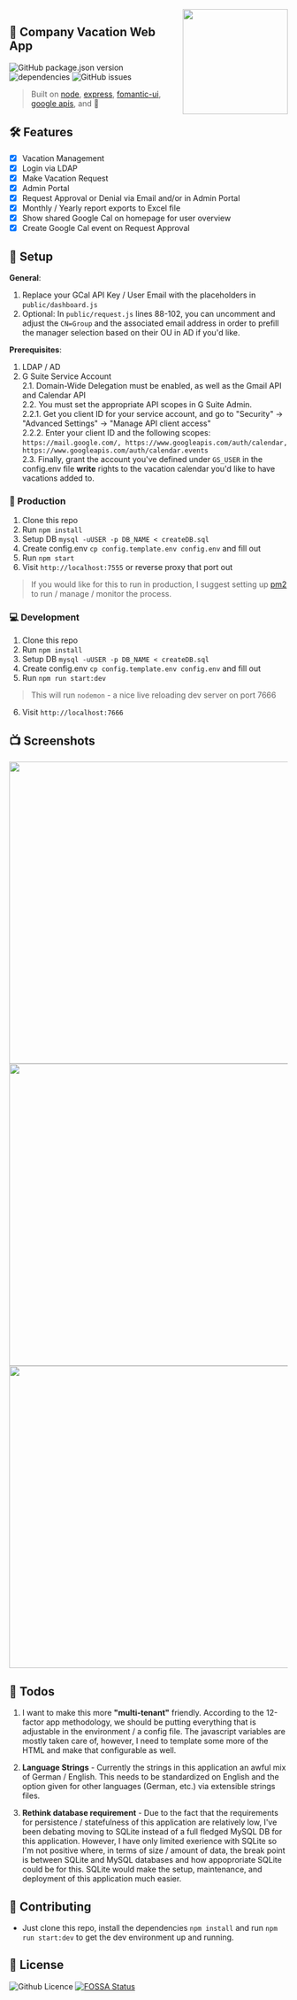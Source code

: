 <img align="right" src="https://vacation.newtelco.de/nt_vacation.png" width="190" height="190">

## 🌴 Company Vacation Web App  

![GitHub package.json version](https://img.shields.io/github/package-json/v/ndom91/companyvacations.svg?style=flat-square)
![dependencies](https://img.shields.io/david/dev/ndom91/CompanyVacations.svg?style=flat-square)
![GitHub issues](https://img.shields.io/github/issues-raw/ndom91/CompanyVacations.svg?style=flat-square)  

> Built on [node](https://nodejs.org/en/), [express](https://expressjs.com/), [fomantic-ui](https://fomantic-ui.com), [google apis](https://github.com/googleapis/google-api-nodejs-client), and 💚  

## 🛠️ Features

- [x] Vacation Management  
- [x] Login via LDAP  
- [x] Make Vacation Request  
- [x] Admin Portal  
- [x] Request Approval or Denial via Email and/or in Admin Portal  
- [x] Monthly / Yearly report exports to Excel file  
- [x] Show shared Google Cal on homepage for user overview  
- [x] Create Google Cal event on Request Approval

## 🏁 Setup  

**General**: 

1. Replace your GCal API Key / User Email with the placeholders in `public/dashboard.js` 
2. Optional: In `public/request.js` lines 88-102, you can uncomment and adjust the `CN=Group` and the associated email address in order to prefill the manager selection based on their OU in AD if you'd like. 

**Prerequisites**:  
1. LDAP / AD   
2. G Suite Service Account  
    2.1. Domain-Wide Delegation must be enabled, as well as the Gmail API and Calendar API  
    2.2. You must set the appropriate API scopes in G Suite Admin.  
        2.2.1. Get you client ID for your service account, and go to "Security" -> "Advanced Settings" -> "Manage API client access"   
        2.2.2. Enter your client ID and the following scopes: `https://mail.google.com/, https://www.googleapis.com/auth/calendar, https://www.googleapis.com/auth/calendar.events`   
    2.3. Finally, grant the account you've defined under `GS_USER` in the config.env file **write** rights to the vacation calendar you'd like to have vacations added to.   

### 💯 Production

1. Clone this repo  
2. Run `npm install`  
3. Setup DB `mysql -uUSER -p DB_NAME < createDB.sql`
4. Create config.env `cp config.template.env config.env` and fill out
5. Run `npm start`  
6. Visit `http://localhost:7555` or reverse proxy that port out  

> If you would like for this to run in production, I suggest setting up [pm2](https://pm2.io/runtime/) to run / manage / monitor the process. 

### 💻 Development

1. Clone this repo
2. Run `npm install`
3. Setup DB `mysql -uUSER -p DB_NAME < createDB.sql`
4. Create config.env `cp config.template.env config.env` and fill out
5. Run `npm run start:dev`
  > This will run `nodemon` - a nice live reloading dev server on port 7666
6. Visit `http://localhost:7666`

## 📺 Screenshots

<img src="https://imgur.com/egNW1Le.png" width="860" height="546">
<img src="https://imgur.com/fQHe279.png" width="860" height="546">
<img src="https://imgur.com/17MzvvK.png" width="860" height="546">

## 🔨 Todos

1. I want to make this more **"multi-tenant"** friendly. According to the 12-factor app methodology, we should be putting everything that is adjustable in the environment / a config file. The javascript variables are mostly taken care of, however, I need to template some more of the HTML and make that configurable as well.

2. **Language Strings** - Currently the strings in this application an awful mix of German / English. This needs to be standardized on English and the option given for other languages (German, etc.) via extensible strings files.

3. **Rethink database requirement** - Due to the fact that the requirements for persistence / statefulness of this application are relatively low, I've been debating moving to SQLite instead of a full fledged MySQL DB for this application. However, I have only limited exerience with SQLite so I'm not positive where, in terms of size / amount of data, the break point is between SQLite and MySQL databases and how appoproriate SQLite could be for this. SQLite would make the setup, maintenance, and deployment of this application much easier.

## 👥 Contributing  

- Just clone this repo, install the dependencies `npm install` and run `npm run start:dev` to get the dev environment up and running.

## 📝 License
![Github Licence](https://img.shields.io/github/license/ndom91/companyvacations.svg?style=flat-square)
[![FOSSA Status](https://app.fossa.io/api/projects/git%2Bgithub.com%2Fndom91%2FCompanyVacations.svg?type=small)](https://app.fossa.io/projects/git%2Bgithub.com%2Fndom91%2FCompanyVacations?ref=badge_small)

